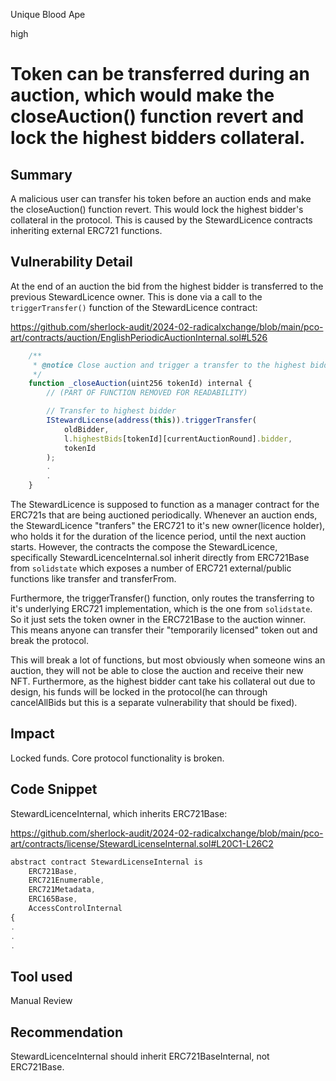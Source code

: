 Unique Blood Ape

high

# Token can be transferred during an auction, which would make the closeAuction() function revert and lock the highest bidders collateral.

## Summary
A malicious user can transfer his token before an auction ends and make the closeAuction() function revert. This would lock the highest bidder's collateral in the protocol. This is caused by the StewardLicence contracts inheriting external ERC721 functions.

## Vulnerability Detail

At the end of an auction the bid from the highest bidder is transferred to the previous StewardLicence owner. This is done via a call to the `triggerTransfer()` function of the StewardLicence contract:

https://github.com/sherlock-audit/2024-02-radicalxchange/blob/main/pco-art/contracts/auction/EnglishPeriodicAuctionInternal.sol#L526
```js
    /**
     * @notice Close auction and trigger a transfer to the highest bidder
     */
    function _closeAuction(uint256 tokenId) internal {
        // (PART OF FUNCTION REMOVED FOR READABILITY)

        // Transfer to highest bidder
        IStewardLicense(address(this)).triggerTransfer(
            oldBidder,
            l.highestBids[tokenId][currentAuctionRound].bidder,
            tokenId
        );
        .
        .
    }
```

The StewardLicence is supposed to function as a manager contract for the ERC721s that are being auctioned periodically. Whenever an auction ends, the StewardLicence "tranfers" the ERC721 to it's new owner(licence holder), who holds it for the duration of the licence period, until the next auction starts. However, the contracts the compose the StewardLicence, specifically StewardLicenceInternal.sol inherit directly from ERC721Base from `solidstate` which exposes a number of ERC721 external/public functions like transfer and transferFrom.

Furthermore, the triggerTransfer() function, only routes the transferring to it's underlying ERC721 implementation, which is the one from `solidstate`. So it just sets the token owner in the ERC721Base to the auction winner. This means anyone can transfer their "temporarily licensed" token out and break the protocol.

This will break a lot of functions, but most obviously when someone wins an auction, they will not be able to close the auction and receive their new NFT. Furthermore, as the highest bidder cant take his collateral out due to design, his funds will be locked in the protocol(he can through cancelAllBids but this is a separate vulnerability that should be fixed).

## Impact
Locked funds. Core protocol functionality is broken.


## Code Snippet
StewardLicenceInternal, which inherits ERC721Base:

https://github.com/sherlock-audit/2024-02-radicalxchange/blob/main/pco-art/contracts/license/StewardLicenseInternal.sol#L20C1-L26C2
```js
abstract contract StewardLicenseInternal is
    ERC721Base,
    ERC721Enumerable,
    ERC721Metadata,
    ERC165Base,
    AccessControlInternal
{
.
.
.
```

## Tool used
Manual Review

## Recommendation
StewardLicenceInternal should inherit ERC721BaseInternal, not ERC721Base.
